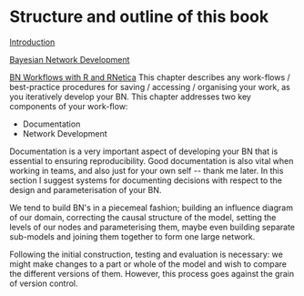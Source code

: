 # Structure and outline of this book

[Introduction](README.md)

[Bayesian Network Development](chapter1.md)

[BN Workflows with R and RNetica](workflows.md)
This chapter describes any work-flows / best-practice procedures for saving / accessing / organising your work, as you iteratively develop your BN. This chapter addresses two key components of your work-flow:

* Documentation 
* Network Development
 

Documentation is a very important aspect of developing your BN that is essential to ensuring reproducibility. Good documentation is also vital when working in teams, and also just for your own self -- thank me later. In this section I suggest systems for documenting decisions with respect to the design and parameterisation of your BN.

We tend to build BN's in a piecemeal fashion; building an influence diagram of our domain, correcting the causal structure of the model, setting the levels of our nodes and parameterising them, maybe even building separate sub-models and joining them together to form one large network. 

Following the initial construction, testing and evaluation is necessary: we might make changes to a part or whole of the model and wish to compare the different versions of them. However, this process goes against the grain of version control.